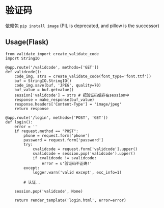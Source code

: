 验证码
========

依赖包 `pip install image` (PIL is deprecated, and pillow is the successor)

Usage(Flask)
--

    from validate import create_validate_code
    import StringIO
        
    @app.route('/validcode', methods=['GET'])
    def validcode():
        code_img, strs = create_validate_code(font_type='font.ttf')) 
        buf = StringIO.StringIO()
        code_img.save(buf, 'JPEG', quality=70)
        buf_value = buf.getvalue()
        session['validcode'] = strs # 把验证码值存在session中
        response = make_response(buf_value)
        response.headers['Content-Type'] = 'image/jpeg'
        return response
        
    @app.route('/login', methods=['POST', 'GET'])
    def login():
        error = ''
        if request.method == "POST":
            phone = request.form['phone']
            password = request.form['password']
            try:
                cvalidcode = request.form['validcode'].upper()
                svalidcode = session.pop('validcode').upper()
                if cvalidcode != svalidcode:
                    error = u'验证码不正确!'
            except:
                logger.warn('valid except', exc_info=1)
                
            # 认证..
            
        session.pop('validcode', None)
        
        return render_template('login.html', error=error)
